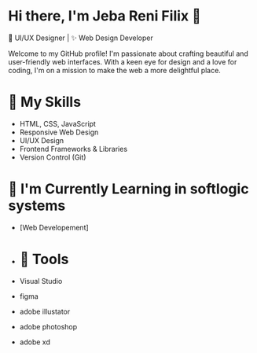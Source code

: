 # Hi there, I'm Jeba Reni Filix 👋

🎨 UI/UX Designer | ✨ Web Design Developer

Welcome to my GitHub profile! I'm passionate about crafting beautiful and user-friendly web interfaces. With a keen eye for design and a love for coding, I'm on a mission to make the web a more delightful place.

# 🔧 My Skills

- HTML, CSS, JavaScript
- Responsive Web Design
- UI/UX Design
- Frontend Frameworks & Libraries
- Version Control (Git)

# 🌱 I'm Currently Learning in softlogic systems

- [Web Developement]

- # 🔧 Tools
- Visual Studio
- figma
- adobe illustator
- adobe photoshop
- adobe xd
